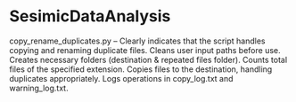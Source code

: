 # SesimicDataAnalysis

copy_rename_duplicates.py – Clearly indicates that the script handles copying and renaming duplicate files.
        Cleans user input paths before use.
        Creates necessary folders (destination & repeated files folder).
        Counts total files of the specified extension.
        Copies files to the destination, handling duplicates appropriately.
        Logs operations in copy_log.txt and warning_log.txt.
